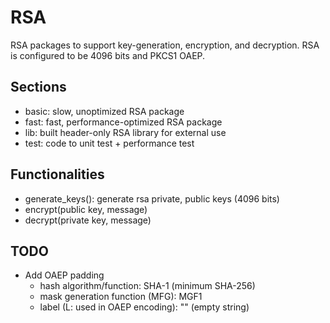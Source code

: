 # RSA

RSA packages to support key-generation, encryption, and decryption. RSA is configured to be 4096 bits and PKCS1 OAEP.

## Sections

- basic: slow, unoptimized RSA package
- fast: fast, performance-optimized RSA package
- lib: built header-only RSA library for external use
- test: code to unit test + performance test 

## Functionalities

- generate_keys(): generate rsa private, public keys (4096 bits)
- encrypt(public key, message)
- decrypt(private key, message)

## TODO

- Add OAEP padding 
    - hash algorithm/function: SHA-1 (minimum SHA-256)
    - mask generation function (MFG): MGF1
    - label (L: used in OAEP encoding): "" (empty string)
    
